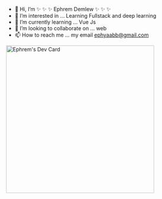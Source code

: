 - 👋 Hi, I’m  ✨ ✨ ✨ Ephrem Demlew  ✨ ✨ ✨
- 👀 I’m interested in  ... Learning Fullstack and deep learning 
- 🌱 I’m currently learning ... Vue Js
- 💞️ I’m looking to collaborate on ... web
- 📫 How to reach me ... my email ephyaabb@gmail.com


<a href="https://app.daily.dev/Ephremd"><img src="https://api.daily.dev/devcards/117ba052a69144bc96791e4dfa27a5ad.png?r=amo" width="400" alt="Ephrem's Dev Card"/></a>
<!---
EphremDemlew/EphremDemlew is a ✨ special ✨ repository because its `README.md` (this file) appears on your GitHub profile.
You can click the Preview link to take a look at your changes.
--->
